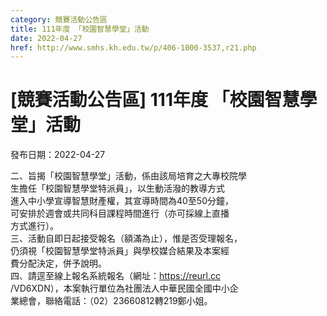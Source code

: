 ```yaml
---
category: 競賽活動公告區
title: 111年度 「校園智慧學堂」活動
date: 2022-04-27
href: http://www.smhs.kh.edu.tw/p/406-1000-3537,r21.php
---
```


# [競賽活動公告區] 111年度 「校園智慧學堂」活動

發布日期：2022-04-27

二、旨揭「校園智慧學堂」活動，係由該局培育之大專校院學  
生擔任「校園智慧學堂特派員」，以生動活潑的教導方式  
進入中小學宣導智慧財產權，其宣導時間為40至50分鐘，  
可安排於週會或共同科目課程時間進行（亦可採線上直播  
方式進行）。  
三、活動自即日起接受報名（額滿為止），惟是否受理報名，  
仍須視「校園智慧學堂特派員」與學校媒合結果及本案經  
費分配決定，併予說明。  
四、請逕至線上報名系統報名（網址：https://reurl.cc  
/VD6XDN），本案執行單位為社團法人中華民國全國中小企  
業總會，聯絡電話：（02）23660812轉219鄭小姐。

